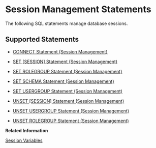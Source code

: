 <!-- loio20a27b0a75191014a5bd9e2a08ff9354 -->

# Session Management Statements

The following SQL statements manage database sessions.



## Supported Statements

-   [CONNECT Statement \(Session Management\)](connect-statement-session-management-20d3b9a.md)

-   [SET \[SESSION\] Statement \(Session Management\)](set-session-statement-session-management-20fd82b.md)

-   [SET ROLEGROUP Statement \(Session Management\)](set-rolegroup-statement-session-management-6e62e7e.md)

-   [SET SCHEMA Statement \(Session Management\)](set-schema-statement-session-management-20fd550.md)

-   [SET USERGROUP Statement \(Session Management\)](set-usergroup-statement-session-management-1991853.md)

-   [UNSET \[SESSION\] Statement \(Session Management\)](unset-session-statement-session-management-20fec78.md)

-   [UNSET USERGROUP Statement \(Session Management\)](unset-usergroup-statement-session-management-996f997.md)

-   [UNSET ROLEGROUP Statement \(Session Management\)](unset-rolegroup-statement-session-management-2f2ee71.md)


**Related Information**  


[Session Variables](../session-variables-a16678c.md " 		 		 		 		 		 		 	")

